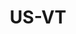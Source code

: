 ---
post_id:    2019-US-VT
title:      US-VT
images:
  - ext:    00.jpg
    asp:    2-3
    dim:    25
    dir:    v
---